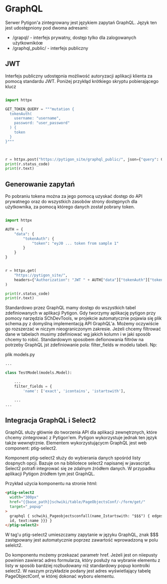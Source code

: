 # GraphQL

Serwer Pytigon'a zintegrowany jest językiem zapytań GraphQL. Język ten jest udostępniony pod dwoma adresami:

- /grapql/ - interfejs prywatny, dostęp tylko dla zalogowanych użytkownikóœ
- /graphql_public/ - interfejs publiczny

## JWT

Interfejs publiczny udostępnia możliwość autoryzacji aplikacji klienta za pomocą standardu JWT. Poniżej przykłąd krótkiego skryptu pobierającego klucz

```python

import httpx

GET_TOKEN_QUERY = """mutation {
  tokenAuth(
    username: "username",
    password: "user_password"
  ) {
    token
  }
}"""



r = httpx.post("https://pytigon_site/graphql_public/", json={"query": GET_TOKEN_QUERY})
print(r.status_code)
print(r.text)

```

## Generowanie zapytań

Po pobraniu tokena można za jego pomocą uzyskać dostęp do API prywatnego oraz do wszystkich zasobów strony dostępnych dla użytkownika, za pomocą którego danych został pobrany token.

```python

import httpx

AUTH = {
    "data": {
        "tokenAuth": {
            "token": "eyJ0 ... token from sample 1"
        }
    }
}


r = httpx.get(
    "https://pytigon_site/",
    headers={"Authorization": "JWT " + AUTH["data"]["tokenAuth"]["token"]},
)

print(r.status_code)
print(r.text)


```

Standardowo przez GraphQL mamy dostęp do wszystkich tabel zdefiniowanych w aplikacji Pytigon. Gdy tworzymy aplikację pytigon przy pomocy narzędzia SChDevTools, w projekcie automatycznie pojawia się plik schema.py z domyślną implementacją API GraphQL'a. Możemy oczywiście go rozszerzać w niczym nieograniczonym zakresie.
Jeżeli chcemy filtrować dane w tabelach musimy zdefiniować wg jakich kolumn i w jaki sposób chcemy to robić.
Standardowym sposobem defionowania filtrów na potrzeby GraphQL jst zdefiniowanie pola: filter_fields w modelu tabeli.
Np:

plik models.py

```python
...

class TestModel(models.Model):

    ...
    filter_fields = {
        'name': ['exact', 'icontains', 'istartswith'],

    ...
...

```

## Integracja GraphQL i Select2

GraphQL służy głównie do tworzenia API dla aplikacji zewnętrznych, które chcemy zintegrować z Pytigon'em. Pytigon wykorzystuje jednak ten język także wewnętrznie. Elementem wykorzystującycm GraphQL jest web component:
ptig-select2.

Komponent ptig-select2 służy do wybierania danych spośród listy dospnych opcji. Bazuje on na bibliotece select2 napisanej w javascript. Select2 potrafi integrować się ze zdalnym źródłem danych. W przypadku aplikacji Pytigon źródłem tym jest GraphQL.

Przykład użycia komponentu na stronie html:

```html
<ptig-select2
  width="300px"
  href="{{base_path}}schwiki/table/PageObjectsConf/-/form/get/"
  target="_popup"
>
  graphql { schwiki_Pageobjectsconfall(name_Istartswith: "$$$") { edges { node {
  id, text:name }}} }
</ptig-select2>
```

W tag'u ptig-select2 umieszczamy zapytanie w języku GraphQL, znak $$$ zastępowany jest automatycznie poprzez zawartość wprowadzoną w polu selelct2.

Do komponentu możemy przekazać parametr href. Jeżeli jest on niiepusty powinien zawierać adres formularza, który posłuży na wybranie elementu z listy w sposób bardziej rozbudowany niż standardowy popup kontrolki select2.
W naszym przykładzie podany jest adres wyświetlający tabelę PageObjectConf, w której dokonać wyboru elementu.
